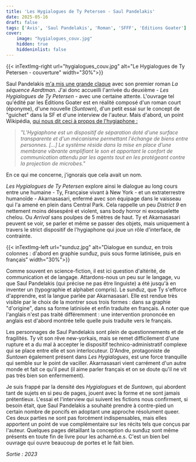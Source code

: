 ```yaml
---
title: 'Les Hygialogues de Ty Petersen - Saul Pandelakis'
date: 2025-05-16
draft: false
tags: ['Avis', 'Saul Pandelakis', 'Roman', 'SFFF', 'Editions Goater']
cover: 
    image: "hygialogues_couv.jpg"
    hidden: true
    hiddeninlist: false
---
```

{{< inTextImg-right url="hygialogues_couv.jpg" alt="Le Hygialogues de Ty Petersen - couverture" width="30%">}}

Saul Pandelakis [m'a mis une grande claque](https://noninomnom.github.io/carnetslunaires/posts/la-sequence-aardtman-saul-pandelakis/) avec son premier roman *La séquence Aardtman*. J'ai donc accueilli l'arrivée du deuxième - *Les Hygialogues de Ty Petersen* - avec une certaine attente. L'ouvrage tel qu'édité par les  Éditions Goater est en réalité composé d'un roman court (éponyme), d'une nouvelle (*Suntown*), d'un petit essai sur le concept de "guichet" dans la SF et d'une interview de l'auteur. Mais d'abord, un point Wikipédia, [qui nous dit ceci à propos de l'hygiaphone :](https://fr.wikipedia.org/wiki/Hygiaphone)

> *"L’Hygiaphone est un dispositif de séparation doté d'une surface transparente et d'un mécanisme permettant l'échange de biens entre personnes. [...] Le système réside dans la mise en place d’une membrane vibrante amplifiant le son et apportant le confort de communication attendu par les agents tout en les protégeant contre la projection de microbes."*

En ce qui me concerne, j'ignorais que cela avait un nom.

*Les Hygialogues de Ty Petersen* explore ainsi le dialogue au long cours entre une humaine - Ty, Française vivant à New York - et un extraterrestre humanoïde - Akarnasasari, enfermé avec son équipage dans le vaisseau qui l'a amené en plein dans Central Park. Cela rappelle un peu *District 9* en nettement moins désespéré et violent, sans body horror ni exosquelette chelou. Ou *Arrival* sans poulpes de 5 mètres de haut. Ty et Akarnasasari peuvent se voir, se parler et même se passer des objets, mais uniquement à travers le strict dispositif de l'hygiaphone qui joue un rôle d'interface, de contrainte. 

{{< inTextImg-left url="sunduz.jpg" alt="Dialogue en sunduz, en trois colonnes : d'abord en graphie sunđuz, puis sous forme latinisée, puis en français" width="30%">}}

Comme souvent en science-fiction, il est ici question d'altérité, de communication et de langage. Attardons-nous un peu sur le langage, vu que Saul Pandelakis (qui précise ne pas être linguiste) a été jusqu'à en inventer un (typographie et alphabet compris). Le sunđuz, que Ty s'efforce d'apprendre, est la langue parlée par Akarnasasari. Elle est rendue très visible par le choix de la montrer sous trois formes : dans sa graphie "d'origine", dans sa forme latinisée et enfin traduite en français. A noter que l'anglais n'est pas traité différemment : une intervention prononcée en anglais est d'abord montrée telle quelle puis traduite vers le français.

Les personnages de Saul Pandelakis sont plein de questionnements et de fragilités. Ty vit son rêve new-yorkais, mais se remet difficilement d'une rupture et a du mal à accepter le dispositif technico-administratif complexe qui se place entre elle et son interlocuteur. D'Andre, protagoniste de *Suntown* également présent dans *Les Hygialogues*, est une force tranquille qui semble sur le point de vaciller. Akarnasasari vient carrément d'un autre monde et fait ce qu'il peut (il aime parler français et on se doute qu'il ne vit pas très bien son enfermement).

Je suis frappé par la densité des *Hygialogues* et de *Suntown*, qui abordent tant de sujets en si peu de pages, jouent avec la forme et ne sont jamais prétentieux. L'essai et l'interview qui suivent les fictions nous confirment, si besoin était, que Saul Pandelakis a souhaité prendre à contre-pied un certain nombre de poncifs en adoptant une approche résolument queer. Ces deux parties ne sont pas forcément indispensables, mais elles apportent un point de vue complémentaire sur les récits tels que conçus par l'auteur. Quelques pages détaillant la conception du sunđuz sont même présents en toute fin de livre pour les acharné.e.s. C'est un bien bel ouvrage qui ouvre beaucoup de portes et le fait bien.

*Sortie : 2023*
